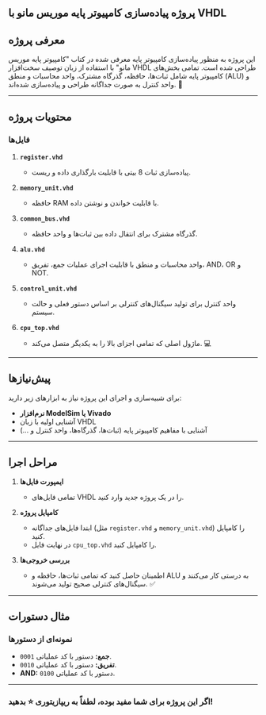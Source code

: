 ## پروژه پیاده‌سازی کامپیوتر پایه موریس مانو با VHDL

## معرفی پروژه
این پروژه به منظور پیاده‌سازی کامپیوتر پایه معرفی شده در کتاب "کامپیوتر پایه موریس مانو" با استفاده از زبان توصیف سخت‌افزار VHDL طراحی شده است. تمامی بخش‌های کامپیوتر پایه شامل ثبات‌ها، حافظه، گذرگاه مشترک، واحد محاسبات و منطق (ALU) و واحد کنترل به صورت جداگانه طراحی و پیاده‌سازی شده‌اند. 🚀

---

## محتویات پروژه

### فایل‌ها

1. **`register.vhd`**
   - پیاده‌سازی ثبات 8 بیتی با قابلیت بارگذاری داده و ریست.

2. **`memory_unit.vhd`**
   - حافظه RAM با قابلیت خواندن و نوشتن داده.

3. **`common_bus.vhd`**
   - گذرگاه مشترک برای انتقال داده بین ثبات‌ها و واحد حافظه.

4. **`alu.vhd`**
   - واحد محاسبات و منطق با قابلیت اجرای عملیات جمع، تفریق، AND، OR و NOT.

5. **`control_unit.vhd`**
   - واحد کنترل برای تولید سیگنال‌های کنترلی بر اساس دستور فعلی و حالت سیستم.

6. **`cpu_top.vhd`**
   - ماژول اصلی که تمامی اجزای بالا را به یکدیگر متصل می‌کند. 💻

---

## پیش‌نیازها

برای شبیه‌سازی و اجرای این پروژه نیاز به ابزارهای زیر دارید:

- **نرم‌افزار ModelSim یا Vivado**
- آشنایی اولیه با زبان VHDL
- آشنایی با مفاهیم کامپیوتر پایه (ثبات‌ها، گذرگاه‌ها، واحد کنترل و ...)

---

## مراحل اجرا

1. **ایمپورت فایل‌ها**
   - تمامی فایل‌های VHDL را در یک پروژه جدید وارد کنید.

2. **کامپایل پروژه**
   - ابتدا فایل‌های جداگانه (مثل `register.vhd` و `memory_unit.vhd`) را کامپایل کنید.
   - در نهایت فایل `cpu_top.vhd` را کامپایل کنید.

3. **بررسی خروجی‌ها**
   - اطمینان حاصل کنید که تمامی ثبات‌ها، حافظه و ALU به درستی کار می‌کنند و سیگنال‌های کنترلی صحیح تولید می‌شوند. ✅

---

## مثال دستورات

### نمونه‌ای از دستورها
- **جمع:** دستور با کد عملیاتی `0001`.
- **تفریق:** دستور با کد عملیاتی `0010`.
- **AND:** دستور با کد عملیاتی `0100`.

---

### اگر این پروژه برای شما مفید بوده، لطفاً به ریپازیتوری ⭐️ بدهید!

